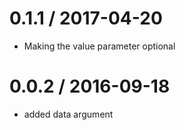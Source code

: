 
0.1.1 / 2017-04-20
==================

  * Making the value parameter optional

0.0.2 / 2016-09-18
==================

  * added data argument
